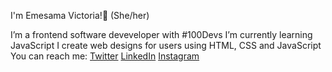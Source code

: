 I'm Emesama Victoria!👋 (She/her)

I’m a frontend software deveveloper with #100Devs
I’m currently learning JavaScript
I create web designs for users using HTML, CSS and JavaScript
You can reach me: 
[Twitter](https://mobile.twitter.com/EmesamaVictoria)
[LinkedIn](https://www.linkedin.com/in/victoria-emesama-82160a176/)
[Instagram](https://www.instagram.com/victoria_blessing-/)
